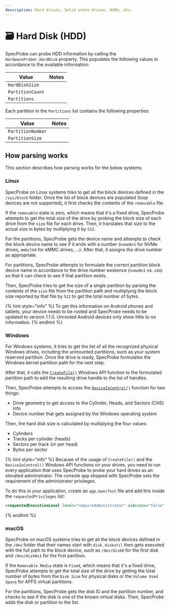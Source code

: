```yaml
---
description: Hard drives, Solid state drives, NVMe, etc.
---
```


# 🗃 Hard Disk (HDD)

SpecProbe can probe HDD information by calling the `HardwareProber.HardDisk` property. This populates the following values in accordance to the available information:

| Value            | Notes |
| ---------------- | ----- |
| `HardDiskSize`   |       |
| `PartitionCount` |       |
| `Partitions`     |       |

Each partition in the `Partitions` list contains the following properties:

| Value             | Notes |
| ----------------- | ----- |
| `PartitionNumber` |       |
| `PartitionSize`   |       |

## How parsing works

This section describes how parsing works for the below systems:

### Linux

SpecProbe on Linux systems tries to get all the block devices defined in the `/sys/block` folder. Once the list of block devices are populated (loop devices are not supported), it first checks the contents of the `removable` file.

If the `removable` state is zero, which means that it's a fixed drive, SpecProbe attempts to get the total size of the drive by probing the block size of each drive from the `size` file for each drive. Then, it translates that size to the actual size in bytes by multiplying it by `512`.

For the partitions, SpecProbe gets the device name and attempts to check the block device name to see if it ends with a number (`nvme0n1` for NVMe drives, `mmbclk0` for eMMC drives, ...). After that, it assigns the drive number as appropriate.

For partitions, SpecProbe attempts to formulate the correct partition block device name in accordance to the drive number existence (`nvme0n1` vs. `sda`) so that it can check to see if that partition exists.

Then, SpecProbe tries to get the size of a single partition by parsing the contents of the `size` file from the partition path and multiplying the block size reported by that file by `512` to get the total number of bytes.

{% hint style="info" %}
To get this information on Android phones and tablets, your device needs to be rooted and SpecProbe needs to be updated to version 1.1.0. Unrooted Android devices only show little to no information.
{% endhint %}

### Windows

For Windows systems, it tries to get the list of all the recognized physical Windows drives, including the unmounted partitions, such as your system reserved partition. Once the drive is ready, SpecProbe formulates the Windows kernel partition path for the next step.

After that, it calls the [`CreateFile()`](https://learn.microsoft.com/en-us/windows/win32/api/fileapi/nf-fileapi-createfilea) Windows API function to the formulated partition path to add the resulting drive handle to the list of handles.

Then, SpecProbe attempts to access the [`DeviceIoControl()`](https://learn.microsoft.com/en-us/windows/win32/api/ioapiset/nf-ioapiset-deviceiocontrol) function for two things:

* Drive geometry to get access to the Cylinder, Heads, and Sectors (CHS) info
* Device number that gets assigned by the Windows operating system

Then, the hard disk size is calculated by multiplying the four values:

* Cylinders
* Tracks per cylinder (heads)
* Sectors per track (or per head)
* Bytes per sector

{% hint style="info" %}
Because of the usage of `CreateFile()` and the `DeviceIoControl()` Windows API functions on your drives, you need to run every application that uses SpecProbe to probe your hard drives as an elevated administrator. The console app shipped with SpecProbe sets the requirement of the administrator privileges.

To do this in your application, create an `app.manifest` file and add this inside the `requestedPrivileges` list:

```xml
<requestedExecutionLevel level="requireAdministrator" uiAccess="false" />
```
{% endhint %}

### macOS

SpecProbe on macOS systems tries to get all the block devices defined in the `/dev` folder that their names start with `disk`. `diskutil` then gets executed with the full path to the block device, such as `/dev/disk0` for the first disk and `/dev/disk0s1` for the first partition.

If the `Removable Media` state is `Fixed`, which means that it's a fixed drive, SpecProbe attempts to get the total size of the drive by getting the total number of bytes from the `Disk Size` for physical disks or the `Volume Used Space` for APFS virtual partitions.

For the partitions, SpecProbe gets the disk ID and the partition number, and checks to see if the disk is one of the known virtual disks. Then, SpecProbe adds the disk or partition to the list.
